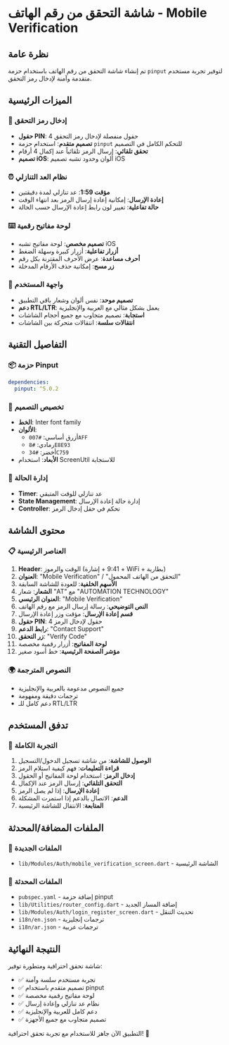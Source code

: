 # شاشة التحقق من رقم الهاتف - Mobile Verification

## نظرة عامة
تم إنشاء شاشة التحقق من رقم الهاتف باستخدام حزمة `pinput` لتوفير تجربة مستخدم متقدمة وآمنة لإدخال رمز التحقق.

## الميزات الرئيسية

### 🔐 إدخال رمز التحقق
- **حقول PIN**: 4 حقول منفصلة لإدخال رمز التحقق
- **تصميم متقدم**: استخدام حزمة `pinput` للتحكم الكامل في التصميم
- **تحقق تلقائي**: إرسال الرمز تلقائياً عند إكمال 4 أرقام
- **تصميم iOS**: ألوان وحدود تشبه تصميم iOS

### ⏰ نظام العد التنازلي
- **مؤقت 1:59**: عد تنازلي لمدة دقيقتين
- **إعادة الإرسال**: إمكانية إعادة إرسال الرمز بعد انتهاء الوقت
- **حالة تفاعلية**: تغيير لون رابط إعادة الإرسال حسب الحالة

### ⌨️ لوحة مفاتيح رقمية
- **تصميم مخصص**: لوحة مفاتيح تشبه iOS
- **أزرار تفاعلية**: أزرار كبيرة وسهلة الضغط
- **أحرف مساعدة**: عرض الأحرف المقترنة بكل رقم
- **زر مسح**: إمكانية حذف الأرقام المدخلة

### 📱 واجهة المستخدم
- **تصميم موحد**: نفس ألوان وشعار باقي التطبيق
- **دعم RTL/LTR**: يعمل بشكل مثالي مع العربية والإنجليزية
- **استجابة**: تصميم متجاوب مع جميع أحجام الشاشات
- **انتقالات سلسة**: انتقالات متحركة بين الشاشات

## التفاصيل التقنية

### 📦 حزمة Pinput
```yaml
dependencies:
  pinput: ^5.0.2
```

### 🎨 تخصيص التصميم
- **الخط**: Inter font family
- **الألوان**: 
  - أزرق أساسي: `#007AFF`
  - رمادي: `#8E8E93`
  - أخضر: `#34C759`
- **الأبعاد**: استخدام ScreenUtil للاستجابة

### 🔄 إدارة الحالة
- **Timer**: عد تنازلي للوقت المتبقي
- **State Management**: إدارة حالة إعادة الإرسال
- **Controller**: تحكم في حقل إدخال الرمز

## محتوى الشاشة

### 📋 العناصر الرئيسية
1. **Header**: الوقت والرموز (9:41 + إشارة + WiFi + بطارية)
2. **العنوان**: "Mobile Verification" / "التحقق من الهاتف المحمول"
3. **الأسهم الخلفية**: للعودة للشاشة السابقة
4. **الشعار**: شعار "AT" مع "AUTOMATION TECHNOLOGY"
5. **العنوان الرئيسي**: "Mobile Verification"
6. **النص التوضيحي**: رسالة إرسال الرمز مع رقم الهاتف
7. **قسم إعادة الإرسال**: مؤقت وزر إعادة الإرسال
8. **حقول PIN**: 4 حقول لإدخال الرمز
9. **رابط الدعم**: "Contact Support"
10. **زر التحقق**: "Verify Code"
11. **لوحة المفاتيح**: أزرار رقمية مخصصة
12. **مؤشر الصفحة الرئيسية**: خط أسود صغير

### 🌍 النصوص المترجمة
- جميع النصوص مدعومة بالعربية والإنجليزية
- ترجمات دقيقة ومفهومة
- دعم كامل للـ RTL/LTR

## تدفق المستخدم

### 📱 التجربة الكاملة
1. **الوصول للشاشة**: من شاشة تسجيل الدخول/التسجيل
2. **قراءة التعليمات**: فهم كيفية استلام الرمز
3. **إدخال الرمز**: استخدام لوحة المفاتيح أو الحقول
4. **التحقق التلقائي**: إرسال الرمز عند الإكمال
5. **إعادة الإرسال**: إذا لم يصل الرمز
6. **الدعم**: الاتصال بالدعم إذا استمرت المشكلة
7. **المتابعة**: الانتقال للشاشة الرئيسية

## الملفات المضافة/المحدثة

### 📁 الملفات الجديدة
- `lib/Modules/Auth/mobile_verification_screen.dart` - الشاشة الرئيسية

### 📝 الملفات المحدثة
- `pubspec.yaml` - إضافة حزمة pinput
- `lib/Utilities/router_config.dart` - إضافة المسار الجديد
- `lib/Modules/Auth/login_register_screen.dart` - تحديث التنقل
- `i18n/en.json` - ترجمات إنجليزية
- `i18n/ar.json` - ترجمات عربية

## النتيجة النهائية

شاشة تحقق احترافية ومتطورة توفير:
- ✅ تجربة مستخدم سلسة وآمنة
- ✅ تصميم متقدم باستخدام pinput
- ✅ لوحة مفاتيح رقمية مخصصة
- ✅ نظام عد تنازلي وإعادة إرسال
- ✅ دعم كامل للعربية والإنجليزية
- ✅ تصميم متجاوب مع جميع الأجهزة

التطبيق الآن جاهز للاستخدام مع تجربة تحقق احترافية! 🎉
